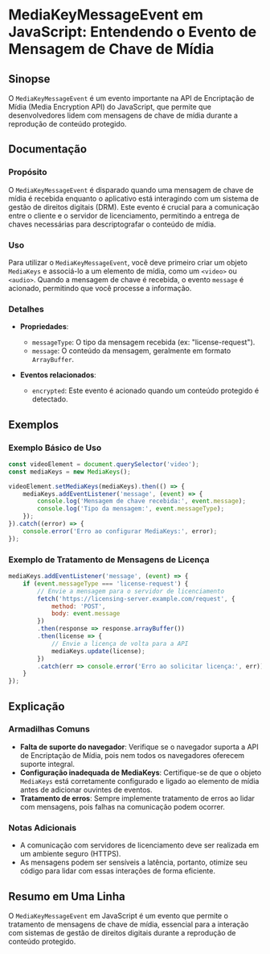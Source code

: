 <!--
Meta Description: # MediaKeyMessageEvent em JavaScript: Entendendo o Evento de Mensagem de Chave de Mídia ## Sinopse O `MediaKeyMessageEvent` é um evento importante na ...
Meta Keywords: mediakeys, mídia, mensagem, com, para
-->

# MediaKeyMessageEvent em JavaScript: Entendendo o Evento de Mensagem de Chave de Mídia

## Sinopse
O `MediaKeyMessageEvent` é um evento importante na API de Encriptação de Mídia (Media Encryption API) do JavaScript, que permite que desenvolvedores lidem com mensagens de chave de mídia durante a reprodução de conteúdo protegido.

## Documentação
### Propósito
O `MediaKeyMessageEvent` é disparado quando uma mensagem de chave de mídia é recebida enquanto o aplicativo está interagindo com um sistema de gestão de direitos digitais (DRM). Este evento é crucial para a comunicação entre o cliente e o servidor de licenciamento, permitindo a entrega de chaves necessárias para descriptografar o conteúdo de mídia.

### Uso
Para utilizar o `MediaKeyMessageEvent`, você deve primeiro criar um objeto `MediaKeys` e associá-lo a um elemento de mídia, como um `<video>` ou `<audio>`. Quando a mensagem de chave é recebida, o evento `message` é acionado, permitindo que você processe a informação.

### Detalhes
- **Propriedades**:
  - `messageType`: O tipo da mensagem recebida (ex: "license-request").
  - `message`: O conteúdo da mensagem, geralmente em formato `ArrayBuffer`.
  
- **Eventos relacionados**:
  - `encrypted`: Este evento é acionado quando um conteúdo protegido é detectado.

## Exemplos
### Exemplo Básico de Uso
```javascript
const videoElement = document.querySelector('video');
const mediaKeys = new MediaKeys();

videoElement.setMediaKeys(mediaKeys).then(() => {
    mediaKeys.addEventListener('message', (event) => {
        console.log('Mensagem de chave recebida:', event.message);
        console.log('Tipo da mensagem:', event.messageType);
    });
}).catch((error) => {
    console.error('Erro ao configurar MediaKeys:', error);
});
```

### Exemplo de Tratamento de Mensagens de Licença
```javascript
mediaKeys.addEventListener('message', (event) => {
    if (event.messageType === 'license-request') {
        // Envie a mensagem para o servidor de licenciamento
        fetch('https://licensing-server.example.com/request', {
            method: 'POST',
            body: event.message
        })
        .then(response => response.arrayBuffer())
        .then(license => {
            // Envie a licença de volta para a API
            mediaKeys.update(license);
        })
        .catch(err => console.error('Erro ao solicitar licença:', err));
    }
});
```

## Explicação
### Armadilhas Comuns
- **Falta de suporte do navegador**: Verifique se o navegador suporta a API de Encriptação de Mídia, pois nem todos os navegadores oferecem suporte integral.
- **Configuração inadequada de MediaKeys**: Certifique-se de que o objeto `MediaKeys` está corretamente configurado e ligado ao elemento de mídia antes de adicionar ouvintes de eventos.
- **Tratamento de erros**: Sempre implemente tratamento de erros ao lidar com mensagens, pois falhas na comunicação podem ocorrer.

### Notas Adicionais
- A comunicação com servidores de licenciamento deve ser realizada em um ambiente seguro (HTTPS).
- As mensagens podem ser sensíveis a latência, portanto, otimize seu código para lidar com essas interações de forma eficiente.

## Resumo em Uma Linha
O `MediaKeyMessageEvent` em JavaScript é um evento que permite o tratamento de mensagens de chave de mídia, essencial para a interação com sistemas de gestão de direitos digitais durante a reprodução de conteúdo protegido.